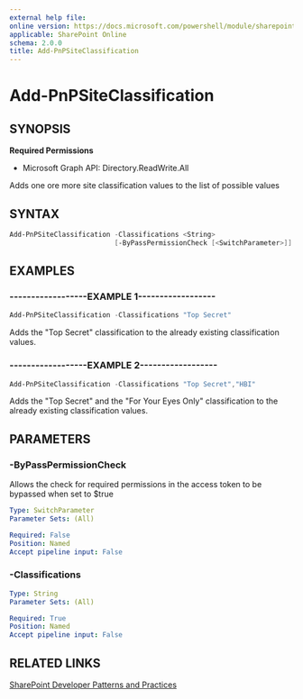 ```yaml
---
external help file:
online version: https://docs.microsoft.com/powershell/module/sharepoint-pnp/add-pnpsiteclassification
applicable: SharePoint Online
schema: 2.0.0
title: Add-PnPSiteClassification
---
```


# Add-PnPSiteClassification

## SYNOPSIS

**Required Permissions**

  * Microsoft Graph API: Directory.ReadWrite.All

Adds one ore more site classification values to the list of possible values

## SYNTAX 

```powershell
Add-PnPSiteClassification -Classifications <String>
                          [-ByPassPermissionCheck [<SwitchParameter>]]
```

## EXAMPLES

### ------------------EXAMPLE 1------------------
```powershell
Add-PnPSiteClassification -Classifications "Top Secret"
```

Adds the "Top Secret" classification to the already existing classification values.

### ------------------EXAMPLE 2------------------
```powershell
Add-PnPSiteClassification -Classifications "Top Secret","HBI"
```

Adds the "Top Secret" and the "For Your Eyes Only" classification to the already existing classification values.

## PARAMETERS

### -ByPassPermissionCheck
Allows the check for required permissions in the access token to be bypassed when set to $true

```yaml
Type: SwitchParameter
Parameter Sets: (All)

Required: False
Position: Named
Accept pipeline input: False
```

### -Classifications


```yaml
Type: String
Parameter Sets: (All)

Required: True
Position: Named
Accept pipeline input: False
```

## RELATED LINKS

[SharePoint Developer Patterns and Practices](https://aka.ms/sppnp)
